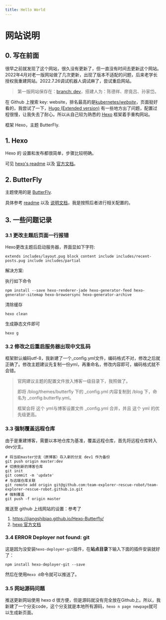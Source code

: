 ```yaml
---
title: Hello World
---
```


# 网站说明



## 0. 写在前面

很早之前就发现了这个网站，很久没有更新了，但一直没有时间去更新这个网站。2022年4月对老一版网站做了几次更新，出现了版本不适配的问题，后来老学长授权我重建网站。2022.7.26调试机器人调试麻了，尝试重启网站。

> 第一版网站保存在：[branch: dev](https://github.com/team-explorer-rescue-robot/team-explorer-rescue-robot.github.io/tree/dev)，搭建人为：陈德祥、廖竟吕、孙家岱。

在 Github 上搜索 key: website，排名最高的是[kubernetes/*website*](https://github.com/kubernetes/website)，页面挺好看的，我尝试了一下，[Hugo (Extended version)](https://gohugo.io/) 有一些地方出了问题，配置过程很慢，让我失去了耐心。所以从自己较为熟悉的 [Hexo](https://github.com/hexojs/hexo) 框架着手重构网站。

框架 Hexo，主题 ButterFly.

## 1. Hexo

Hexo 的 设置和发布都很简单，步骤比较明确。

可见 [hexo's readme](https://github.com/hexojs/hexo) 以及 [官方文档](https://hexo.io/docs/)。

## 2. ButterFly

主题使用的是 [ButterFly](https://github.com/jerryc127/hexo-theme-butterfly).

具体参考 [readme](https://github.com/jerryc127/hexo-theme-butterfly) 以及 [说明文档](https://butterfly.js.org/posts/21cfbf15/)，我是按照后者进行相关配置的。

## 3. 一些问题记录

### 3.1 更改主题后页面一行报错

Hexo更改主题后启动服务器，界面显如下字符:

```
extends includes/layout.pug block content include includes/recent-posts.pug include includes/partial
```

解决方案:

执行如下命令

```
npm install --save hexo-renderer-jade hexo-generator-feed hexo-generator-sitemap hexo-browsersync hexo-generator-archive
```

清除缓存

```
hexo clean
```

生成静态文件即可

```
hexo g
```



### 3.2 修改之后重启服务器出现中文乱码

框架默认编码utf-8，我新建了一个_config.yml文件，编码格式不对，修改之后就正确了。修改主题建议先复制一份yml，再重命名，修改内容即可，编码格式就不会错。

> 官网建议主题的配置文件放入博客一级目录下，我照做了。
>
> 即将 /blog/themes/butterfly 下的 _config.yml 内容复制到 /blog 下，命名为  _config.butterfly.yml。
>
> 框架会将 这个 yml与博客设置文件 _config.yml 合并，并且 这个 yml 的优先级更高。



### 3.3 强制覆盖远程仓库

由于是重建博客，需要以本地仓库为基准，覆盖远程仓库，首先将远程仓库转入 dev分支。

```shell
# 将当前master分支（原博客）存入新的分支 dev1 作为备份
git push origin master:dev
# 切换到新的博客仓库
git init 
git commit -m 'update'
# 与远端仓库关联
git remote add origin git@github.com:team-explorer-rescue-robot/team-explorer-rescue-robot.github.io.git
# 强制覆盖
git push -f origin master
```

推送至 github 上线网站的设置：参考了

1. https://jiangshibiao.github.io/Hexo-Butterfly/
2. [hexo 官方文档](https://hexo.io/docs/)



### 3.4 ERROR Deployer not found: git

这是因为没安装`hexo-deployer-git`插件，在**站点目录**下输入下面的插件安装就好了：

```shell
npm install hexo-deployer-git --save
```

然后在使用`Hexo d`命令就可以推送了。

### 3.5 网站源码问题

推送更新网站使用 hexo d 很方便，但是源码就没有完全放在Github上。所以，我新建了一个分支code，这个分支就是本地所有源码，`hexo n page newpage`就可以生成新页面。